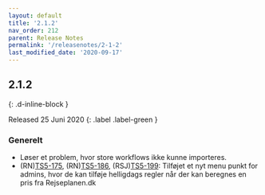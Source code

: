 ```yaml
---
layout: default
title: '2.1.2'
nav_order: 212
parent: Release Notes
permalink: '/releasenotes/2-1-2'
last_modified_date: '2020-09-17'
---
```


## 2.1.2
{: .d-inline-block }

Released 25 Juni 2020
{: .label .label-green }

### Generelt

- Løser et problem, hvor store workflows ikke kunne importeres.
- (RN)[TS5-175](https://sd.trifork.com/projects/TS5/queues/custom/95/TS5-175), (RN)[TS5-186](https://sd.trifork.com/projects/TS5/queues/custom/95/TS5-186), (RSJ)[TS5-199](https://sd.trifork.com/projects/TS5/queues/custom/95/TS5-999): Tilføjet et nyt menu punkt for admins, hvor de kan tilføje helligdags regler når der kan beregnes en pris fra Rejseplanen.dk
